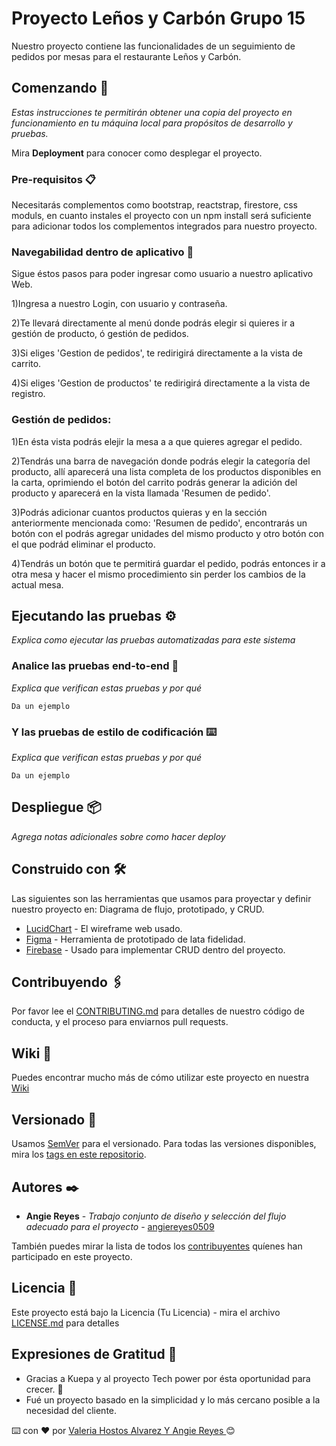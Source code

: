 # Proyecto Leños y Carbón Grupo 15
Nuestro proyecto contiene las funcionalidades de un seguimiento de pedidos por mesas para el restaurante Leños y Carbón.

## Comenzando 🚀

_Estas instrucciones te permitirán obtener una copia del proyecto en funcionamiento en tu máquina local para propósitos de desarrollo y pruebas._

Mira **Deployment** para conocer como desplegar el proyecto.


### Pre-requisitos 📋

Necesitarás complementos como bootstrap, reactstrap, firestore, css moduls, en cuanto instales el proyecto
con un npm install será suficiente para adicionar todos los complementos integrados para nuestro proyecto.


### Navegabilidad dentro de aplicativo 🔧
Sigue éstos pasos para poder ingresar como usuario a nuestro aplicativo Web.

1)Ingresa a nuestro Login, con usuario y contraseña.

2)Te llevará directamente al menú donde podrás elegir si quieres ir a gestión de producto, 
  ó gestión de pedidos.

3)Si eliges 'Gestion de pedidos', te redirigirá directamente a la vista de carrito.

4)Si eliges 'Gestion de productos' te redirigirá directamente a la vista de registro.

### Gestión de pedidos:

1)En ésta vista podrás elejir la mesa a a que quieres agregar el pedido.

2)Tendrás una barra de navegación donde podrás elegir la categoría del producto, allí aparecerá
  una lista completa de los productos disponibles en la carta, oprimiendo el botón del carrito
  podrás generar la adición del producto y aparecerá en la vista llamada 'Resumen de pedido'.
  
3)Podrás adicionar cuantos productos quieras y en la sección anteriormente mencionada como:
  'Resumen de pedido', encontrarás un botón con el podrás agregar unidades del mismo producto
   y otro botón con el que podrád eliminar el producto.
  
4)Tendrás un botón que te permitirá guardar el pedido, podrás entonces ir a otra mesa y hacer 
  el mismo procedimiento sin perder los cambios de la actual mesa.


## Ejecutando las pruebas ⚙️

_Explica como ejecutar las pruebas automatizadas para este sistema_

### Analice las pruebas end-to-end 🔩

_Explica que verifican estas pruebas y por qué_

```
Da un ejemplo
```

### Y las pruebas de estilo de codificación ⌨️

_Explica que verifican estas pruebas y por qué_

```
Da un ejemplo
```

## Despliegue 📦

_Agrega notas adicionales sobre como hacer deploy_

## Construido con 🛠️

Las siguientes son las herramientas que usamos para proyectar y definir nuestro proyecto en: Diagrama de flujo, prototipado, y CRUD.

* [LucidChart](https://lucid.app/lucidspark/a6ea0564-675b-4998-96b1-f4b79d486b77/edit?viewport_loc=-6393%2C-4657%2C10458%2C5681%2C0_0&invitationId=inv_29554223-9eb6-4a4a-8e8b-43628c9107e3) - El wireframe web usado.
* [Figma](https://www.figma.com/file/9E8IYLFCgfYxpbD2jBZ39N/Untitled?node-id=0%3A1) - Herramienta de prototipado de lata fidelidad.
* [Firebase](https://console.firebase.google.com/project/lenosycarbon-3e760/overview) - Usado para implementar CRUD dentro del proyecto.

## Contribuyendo 🖇️

Por favor lee el [CONTRIBUTING.md](https://gist.github.com/villanuevand/xxxxxx) para detalles de nuestro código de conducta, y el proceso para enviarnos pull requests.

## Wiki 📖

Puedes encontrar mucho más de cómo utilizar este proyecto en nuestra [Wiki](https://github.com/tu/proyecto/wiki)

## Versionado 📌

Usamos [SemVer](http://semver.org/) para el versionado. Para todas las versiones disponibles, mira los [tags en este repositorio](https://github.com/tu/proyecto/tags).

## Autores ✒️

* **Angie Reyes** - *Trabajo conjunto de diseño y selección del flujo adecuado para el proyecto* - [angiereyes0509](https://github.com/angiereyes0509)

También puedes mirar la lista de todos los [contribuyentes](https://github.com/your/project/contributors) quíenes han participado en este proyecto. 

## Licencia 📄

Este proyecto está bajo la Licencia (Tu Licencia) - mira el archivo [LICENSE.md](LICENSE.md) para detalles

## Expresiones de Gratitud 🎁

* Gracias a Kuepa y al proyecto Tech power por ésta oportunidad para crecer. 📢
* Fué un proyecto basado en la simplicidad y lo más cercano posible a la necesidad del cliente.


⌨️ con ❤️ por [Valeria Hostos Alvarez Y Angie Reyes ](https://github.com/ValeriaHostosAlvarez) 😊
